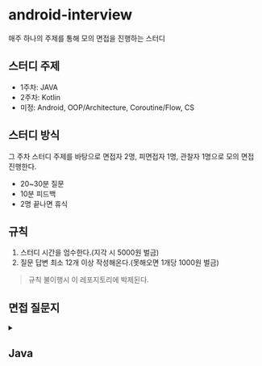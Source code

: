 # android-interview

매주 하나의 주제를 통해 모의 면접을 진행하는 스터디

## 스터디 주제
- 1주차: JAVA
- 2주차: Kotlin
- 미정: Android, OOP/Architecture, Coroutine/Flow, CS

## 스터디 방식
그 주차 스터디 주제를 바탕으로 면접자 2명, 피면접자 1명, 관찰자 1명으로 모의 면접 진행한다.

- 20~30분 질문
- 10분 피드백
- 2명 끝나면 휴식

## 규칙

1. 스터디 시간을 엄수한다.(지각 시 5000원 벌금)
2. 질문 답변 최소 12개 이상 작성해온다.(못해오면 1개당 1000원 벌금)

> 규칙 불이행시 이 레포지토리에 박제된다.

## 면접 질문지

 <details>
  <summary> <h2> Java </h2></summary>

## 접근 제어자, 클래스 및 키워드

- 접근 제어자의 차이점
- 인터페이스와 추상 클래스의 차이
- static과 non-static의 차이
- final 키워드에 대해 설명

## String 및 관련 메모리 관리

- String Pool이 무엇이고 사용하는 이유
- equals와 hashCode를 사용하는 이유
- String, StringBuffer, StringBuilder의 차이

## Java 파일 및 실행 과정

- Java 파일이 실행되는 과정
- Optional에 대한 설명과 사용 시 주의사항
- try-with-resources에 대해 설명

## Objects vs Primitives

- String 클래스는 어떻게 구현되나요? 왜 불변으로 만들었나요?
- String이 불변이라는 것은 무엇을 의미하나요?
- Integer vs int
- Call by Value vs Call by Reference 

## 객체 비교와 복사

- 동등성과 동일성의 차이
- 깊은 복사(deep copy)와 얕은 복사(shallow copy)에 대해 설명

## 함수 및 표현식

- 익명함수와 람다 표현식에 대해 설명
- 함수형 인터페이스(Functional Interface)란
- 제네릭이란

## 클래스 및 객체 관리

- Reflection에 대한 설명과 장단점
- Enum의 장단점
- Wrapper Class, Boxing, Unboxing 차이

## 메서드 및 키워드

- 오버로딩과 오버라이딩의 차이
- synchronized 키워드에 대해 설명

## 직렬화 및 역직렬화

- 직렬화와 역직렬화이 무엇이고, 언제 사용하는가?
- transient 란?

## 컬렉션 프레임워크 및 자료구조

- Iterator & Collection & Stream
- Stack 대신 Deque를 사용하는 이유
- ArrayList와 LinkedList의 차이
- Set과 List의 차이
- Arrays Vs ArrayLists
- HashSet Vs TreeSet
- HashMap Vs Set
- 컬렉션 프레임워크란 (Kotlin Collection과 비교)
- for문 vs Stream vs Sequence
- Java Stream API란 (Kotlin Sequence와 차이)

## JVM & 가비지 컬렉션

- JVM 메모리 영역에 대해 설명
- 가비지 컬렉션이란
- 가비지 컬렉션는 언제 일어나는가?

  
</details> 
